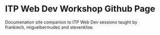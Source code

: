 # ITP Web Dev Workshop Github Page

Documenation site companion to ITP Web Dev sessions taught by frankiech, miguelbermudez and stevenklise.
